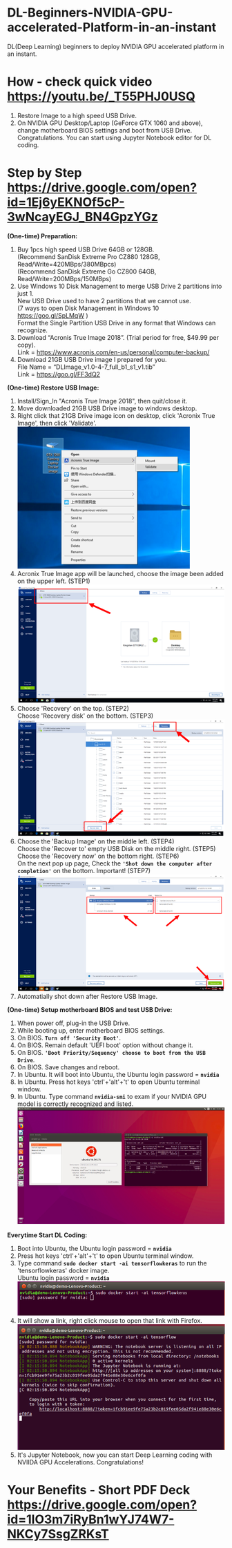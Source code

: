 # DL-Beginners-NVIDIA-GPU-accelerated-Platform-in-an-instant
DL(Deep Learning) beginners to deploy NVIDIA GPU accelerated platform in an instant.

# How - check quick video https://youtu.be/_T55PHJ0USQ
1. Restore Image to a high speed USB Drive.  
2. On NVIDIA GPU Desktop/Laptop (GeForce GTX 1060 and above), change motherboard BIOS settings and boot from USB Drive.  
   Congratulations. You can start using Jupyter Notebook editor for DL coding.

# Step by Step https://drive.google.com/open?id=1Ej6yEKNOf5cP-3wNcayEGJ_BN4GpzYGz
**(One-time) Preparation:** 
1. Buy 1pcs high speed USB Drive 64GB or 128GB.  
   (Recommend SanDisk Extreme Pro CZ880 128GB, Read/Write=420MBps/380MBpcs)  
   (Recommend SanDisk Extreme Go CZ800 64GB, Read/Write=200MBps/150MBps)  
2. Use Windows 10 Disk Management to merge USB Drive 2 partitions into just 1.  
   New USB Drive used to have 2 partitions that we cannot use.  
   (7 ways to open Disk Management in Windows 10 https://goo.gl/SpLMqW )  
   Format the Single Partition USB Drive in any format that Windows can recognize.  
3. Download “Acronis True Image 2018”. (Trial period for free, $49.99 per copy).  
   Link = https://www.acronis.com/en-us/personal/computer-backup/  
4. Download 21GB USB Drive image I prepared for you.  
   File Name = “DLImage_v1.0-4-7_full_b1_s1_v1.tib”  
   Link = https://goo.gl/FF3dQ2  
   
**(One-time) Restore USB Image:**  
1. Install/Sign_In "Acronis True Image 2018", then quit/close it.  
2. Move downloaded 21GB USB Drive image to windows desktop.  
3. Right click that 21GB Drive image icon on desktop, click 'Acronix True Image', then click 'Validate'.  
![](/photo/Picture1a.png)  
4. Acronix True Image app will be launched, choose the image been added on the upper left. (STEP1)  
![](/photo/Picture1b.png)  
5. Choose 'Recovery' on the top. (STEP2)  
   Choose 'Recovery disk' on the bottom. (STEP3)  
![](/photo/Picture1c.png)
6. Choose the 'Backup Image' on the middle left. (STEP4)  
   Choose the 'Recover to' empty USB Disk on the middle right. (STEP5)  
   Choose the 'Recovery now' on the bottom right. (STEP6)  
   On the next pop up page, Check the **`'Shot down the computer after completion'`** on the bottom. Important! (STEP7)
![](/photo/Picture1d.png)  
7. Automatially shot down after Restore USB Image.  

**(One-time) Setup motherboard BIOS and test USB Drive:**  
1. When power off, plug-in the USB Drive.
2. While booting up, enter motherboard BIOS settings.  
3. On BIOS. **`Turn off 'Security Boot'`**.  
4. On BIOS. Remain default 'UEFI boot' option without change it.  
5. On BIOS. **`'Boot Priority/Sequency' choose to boot from the USB Drive`**.  
6. On BIOS. Save changes and reboot.  
7. In Ubuntu. It will boot into Ubuntu, the Ubuntu login password = **`nvidia`**  
8. In Ubuntu. Press hot keys 'ctrl'+'alt'+'t' to open Ubuntu terminal window.  
9. In Ubuntu. Type command **`nvidia-smi`** to exam if your NVIDIA GPU model is correctly recognized and listed.  
![](/photo/Picture2a.png)  
 
**Everytime Start DL Coding:**  
1. Boot into Ubuntu, the Ubuntu login password = **`nvidia`**  
2. Press hot keys 'ctrl'+'alt'+'t' to open Ubuntu terminal window.  
3. Type command **`sudo docker start -ai tensorflowkeras`** to run the 'tensorflowkeras' docker image.  
   Ubuntu login password = **`nvidia`**  
![](/photo/Picture3a.png)  
4. It will show a link, right click mouse to open that link with Firefox.  
![](/photo/Picture3b.png)  
5. It's Jupyter Notebook, now you can start Deep Learning coding with NVIIDA GPU Accelerations. Congratulations!

# Your Benefits - Short PDF Deck https://drive.google.com/open?id=1lO3m7iRyBn1wYJ74W7-NKCy7SsgZRKsT

